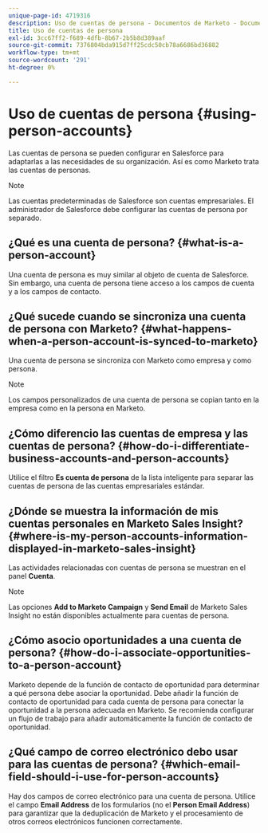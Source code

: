 ```yaml
---
unique-page-id: 4719316
description: Uso de cuentas de persona - Documentos de Marketo - Documentación del producto
title: Uso de cuentas de persona
exl-id: 3cc67ff2-f689-4dfb-8b67-2b5b8d389aaf
source-git-commit: 7376804bda915d7ff25cdc50cb78a6686bd36882
workflow-type: tm+mt
source-wordcount: '291'
ht-degree: 0%

---
```


# Uso de cuentas de persona {#using-person-accounts}

Las cuentas de persona se pueden configurar en Salesforce para adaptarlas a las necesidades de su organización. Así es como Marketo trata las cuentas de personas.

>[!NOTE]
>
>Las cuentas predeterminadas de Salesforce son cuentas empresariales. El administrador de Salesforce debe configurar las cuentas de persona por separado.

## ¿Qué es una cuenta de persona? {#what-is-a-person-account}

Una cuenta de persona es muy similar al objeto de cuenta de Salesforce. Sin embargo, una cuenta de persona tiene acceso a los campos de cuenta y a los campos de contacto.

## ¿Qué sucede cuando se sincroniza una cuenta de persona con Marketo? {#what-happens-when-a-person-account-is-synced-to-marketo}

Una cuenta de persona se sincroniza con Marketo como empresa y como persona.

>[!NOTE]
>
>Los campos personalizados de una cuenta de persona se copian tanto en la empresa como en la persona en Marketo.

## ¿Cómo diferencio las cuentas de empresa y las cuentas de persona? {#how-do-i-differentiate-business-accounts-and-person-accounts}

Utilice el filtro **Es cuenta de persona** de la lista inteligente para separar las cuentas de persona de las cuentas empresariales estándar.

## ¿Dónde se muestra la información de mis cuentas personales en Marketo Sales Insight? {#where-is-my-person-accounts-information-displayed-in-marketo-sales-insight}

Las actividades relacionadas con cuentas de persona se muestran en el panel **Cuenta**.

>[!NOTE]
>
>Las opciones **Add to Marketo Campaign** y **Send Email** de Marketo Sales Insight no están disponibles actualmente para cuentas de persona.

## ¿Cómo asocio oportunidades a una cuenta de persona? {#how-do-i-associate-opportunities-to-a-person-account}

Marketo depende de la función de contacto de oportunidad para determinar a qué persona debe asociar la oportunidad. Debe añadir la función de contacto de oportunidad para cada cuenta de persona para conectar la oportunidad a la persona adecuada en Marketo. Se recomienda configurar un flujo de trabajo para añadir automáticamente la función de contacto de oportunidad.

## ¿Qué campo de correo electrónico debo usar para las cuentas de persona? {#which-email-field-should-i-use-for-person-accounts}

Hay dos campos de correo electrónico para una cuenta de persona. Utilice el campo **Email Address** de los formularios (no el **Person Email Address**) para garantizar que la deduplicación de Marketo y el procesamiento de otros correos electrónicos funcionen correctamente.
